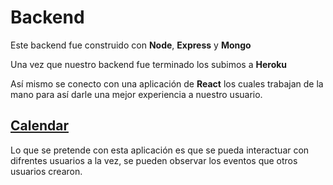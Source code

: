 # Backend

Este backend fue construido con **Node**, **Express** y **Mongo**

Una vez que nuestro backend fue terminado los subimos a **Heroku**

Así mismo se conecto con una aplicación de **React** los cuales trabajan de la mano para así darle una mejor experiencia a nuestro usuario.

## [Calendar](https://mern-calendar-ed.herokuapp.com)

Lo que se pretende con esta aplicación es que se pueda interactuar con difrentes usuarios a la vez, se pueden observar los eventos que otros usuarios crearon.

